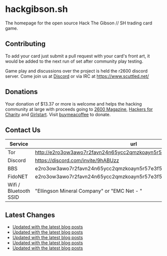 # hackgibson.sh
The homepage for the open source Hack The Gibson // SH trading card game.


## Contributing

To add your card just submit a pull request with your card's front art, it would be added to the next run of set after community play testing.

Game play and discussions over the project is held the r2600 discord server. Come join us at [Discord](https://discord.com/invite/9hABUzz) or via IRC at https://www.scuttled.net/


## Donations

Your donation of $13.37 or more is welcome and helps the hacking community at large with proceeds going to [2600 Magazine](https://2600.com/), [Hackers for Charity](https://hackersforcharity.org) and [Girlstart](https://girlstart.org).  Visit [buymeacoffee](https://www.buymeacoffee.com/hackgibson.sh) to donate.


## Contact Us

Service | url
-|-
Tor | http://e2ro3ow3awo7r2favn24n65ycc2qmzkoayn5r57e3f56nvjwdcgg32ad.onion
Discord | https://discord.com/invite/9hABUzz
BBS | e2ro3ow3awo7r2favn24n65ycc2qmzkoayn5r57e3f56nvjwdcgg32ad.onion:23
FidoNET | e2ro3ow3awo7r2favn24n65ycc2qmzkoayn5r57e3f56nvjwdcgg32ad.onion:24554
Wifi / Bluetooth SSID | "Ellingson Mineral Company" or "EMC Net - <fidonet address>"

## Latest Changes
<!-- BLOG-POST-LIST:START -->
- [Updated with the latest blog posts](https://github.com/DFW2600/hackgibson.sh/commit/65eadf8e04aa08644ddf82a280f1ac5e18f30c1e)
- [Updated with the latest blog posts](https://github.com/DFW2600/hackgibson.sh/commit/e31c2c682114af2676f1f7d9acf06358812d17af)
- [Updated with the latest blog posts](https://github.com/DFW2600/hackgibson.sh/commit/54b07eb0b38678e2ea30b7944275179a9f9db26d)
- [Updated with the latest blog posts](https://github.com/DFW2600/hackgibson.sh/commit/5736e1aa32ab75aaec712b728bb91dfb7a93f5e2)
- [Updated with the latest blog posts](https://github.com/DFW2600/hackgibson.sh/commit/fce2959f1b61bb931eecf98da3832d2ea96d527e)
<!-- BLOG-POST-LIST:END -->
